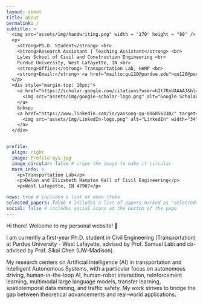 ```yaml
---
layout: about
title: about
permalink: /
subtitle: >
  <img src="assets/img/handwriting.png" width = "170" height = "80" />
  <p>
    <strong>Ph.D. Student</strong> <br>
    <strong>Research Assistant | Teaching Assistant</strong> <br>
    Lyles School of Civil and Construction Engineering <br>
    Purdue University, West Lafayette, IN <br>
    <strong>Office:</strong> Transportation Lab, HAMP <br>
    <strong>Email:</strong> <a href="mailto:qu120@purdue.edu">qu120@purdue.edu</a> <br>
  </p>
  <div style="margin-top: 10px;">
    <a href="https://scholar.google.com/citations?user=hIt7KnUAAAAJ&hl=en&oi=sra" target="_blank">
      <img src="assets/img/google-scholar-logo.png" alt="Google Scholar" width="34" height="34" style="vertical-align: middle;" />
    </a>
    &nbsp;
    <a href="https://www.linkedin.com/in/yansong-qu-006856330/" target="_blank">
      <img src="assets/img/LinkedIn-logo.png" alt="LinkedIn" width="34" height="34" style="vertical-align: middle;" />
    </a>
  </div>


profile:
  align: right
  image: Profile-qys.jpg
  image_circular: false # crops the image to make it circular
  more_info: >
    <p>Transportation Lab</p>
    <p>Delon and Elizabeth Hampton Hall of Civil Engineering</p>
    <p>West Lafayette, IN 47907</p>

news: true # includes a list of news items
selected_papers: false # includes a list of papers marked as "selected={true}"
social: false # includes social icons at the bottom of the page
---
```



Hi there! Welcome to my personal website! 👋

I am currently a first-year Ph.D. student in Civil Engineering (Transportation) at Purdue University - West Lafayette, advised by Prof. Samuel Labi and co-advised by  Prof. Sikai Chen (UW-Madison).

My research centers on Artificial Intelligence (AI) in transportation and Intelligent Autonomous Systems, with a particular focus on autonomous driving, human-in-the-loop AI, human-robot interaction, reinforcement learning, multimodal large language models, transfer learning, spatiotemporal data mining, and traffic safety. My work strives to bridge the gap between theoretical advancements and real-world applications.
